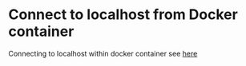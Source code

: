 # Connect to localhost from Docker container
Connecting to localhost within docker container see [here](https://www.howtogeek.com/devops/how-to-connect-to-localhost-within-a-docker-container/)
